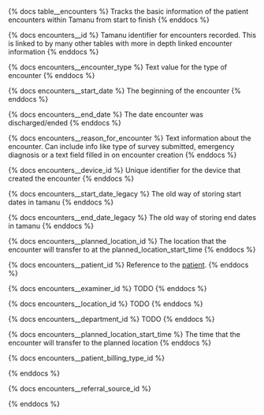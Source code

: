 {% docs table__encounters %}
Tracks the basic information of the patient encounters within Tamanu from start to finish
{% enddocs %}

{% docs encounters__id %}
Tamanu identifier for encounters recorded. This is linked to by many other tables with more in depth linked encounter information
{% enddocs %}

{% docs encounters__encounter_type %}
Text value for the type of encounter
{% enddocs %}

{% docs encounters__start_date %}
The beginning of the encounter
{% enddocs %}

{% docs encounters__end_date %}
The date encounter was discharged/ended
{% enddocs %}

{% docs encounters__reason_for_encounter %}
Text information about the encounter. Can include info like type of survey submitted, emergency diagnosis or a text field filled in on encounter creation
{% enddocs %}

{% docs encounters__device_id %}
Unique identifier for the device that created the encounter
{% enddocs %}

{% docs encounters__start_date_legacy %}
The old way of storing start dates in tamanu
{% enddocs %}

{% docs encounters__end_date_legacy %}
The old way of storing end dates in tamanu
{% enddocs %}

{% docs encounters__planned_location_id %}
The location that the encounter will transfer to at the planned_location_start_time
{% enddocs %}

{% docs encounters__patient_id %}
Reference to the [patient](#!/source/source.tamanu.tamanu.patients).
{% enddocs %}

{% docs encounters__examiner_id %}
TODO
{% enddocs %}

{% docs encounters__location_id %}
TODO
{% enddocs %}

{% docs encounters__department_id %}
TODO
{% enddocs %}

{% docs encounters__planned_location_start_time %}
The time that the encounter will transfer to the planned location
{% enddocs %}

{% docs encounters__patient_billing_type_id %}

{% enddocs %}

{% docs encounters__referral_source_id %}

{% enddocs %}
